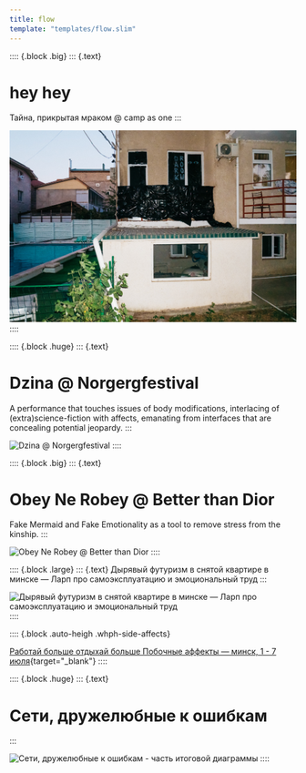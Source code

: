 ```yaml
---
title: flow
template: "templates/flow.slim"
---
```

:::: {.block .big}
::: {.text}
# hey hey
Тайнa, прикрытая мраком @ camp as one
:::

![dark room](/pictures/projects/flow/dark-room-01.jpg)
::::

:::: {.block .huge}
::: {.text}
# Dzina @ Norgergfestival

A performance that touches issues of body modifications, interlacing of (extra)science-fiction with affects, emanating from interfaces that are concealing potential jeopardy.
:::

![Dzina @ Norgergfestival](/pictures/projects/flow/bitchcoin-norber-01.JPG)
::::

:::: {.block .big}
::: {.text}
# Obey Ne Robey @ Better than Dior

Fake Mermaid and Fake Emotionality as a tool to remove stress from the kinship.
::: 

![Obey Ne Robey @ Better than Dior](/pictures/projects/flow/obey-ne-robey-fake-mermaid-01.jpg)
::::


:::: {.block .large}
::: {.text}
Дырявый футуризм в снятой квартире в минске — Ларп про самоэксплуатацию и эмоциональный труд
:::

![Дырявый футуризм в снятой квартире в минске — Ларп про самоэксплуатацию и эмоциональный труд](/pictures/projects/flow/holed-futurism-01.jpg)
::::

:::: {.block .auto-heigh .whph-side-affects}

[Работай больше отдыхай больше Побочные аффекты — минск, 1 - 7 июля](http://workhardplay.pw/ru/2019){target="_blank"}
::::

:::: {.block .huge}
::: {.text}
# Сети, дружелюбные к ошибкам
:::

![Сети, дружелюбные к ошибкам - часть итоговой диаграммы](/pictures/projects/flow/eeefff-error-friendly-networks-02.jpg)
::::
